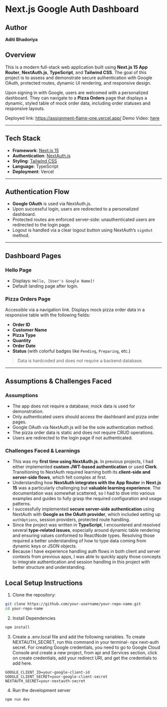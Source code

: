# Next.js Google Auth Dashboard

## Author
**Aditi Bhadoriya**

## Overview

This is a modern full-stack web application built using **Next.js 15 App Router**, **NextAuth.js**, **TypeScript**, and **Tailwind CSS**. The goal of this project is to assess and demonstrate secure authentication with Google OAuth, protected routes, dynamic UI rendering, and responsive design.

Upon signing in with Google, users are welcomed with a personalized dashboard. They can navigate to a **Pizza Orders** page that displays a dynamic, styled table of mock order data, including order statuses and responsive layouts.

Deployed link: https://assignment-flame-one.vercel.app/
Demo Video: [here](https://www.loom.com/share/5ae0d434a590478aa3f4cb24c222cf33?sid=e0d4b63f-6476-479a-bf90-7409ba25fbf0)

---

## Tech Stack

- **Framework**: [Next.js 15](https://nextjs.org/)
- **Authentication**: [NextAuth.js](https://next-auth.js.org/)
- **Styling**: [Tailwind CSS](https://tailwindcss.com/)
- **Language**: TypeScript
- **Deployment**: Vercel 

---

## Authentication Flow

- **Google OAuth** is used via NextAuth.js.
- Upon successful login, users are redirected to a personalized dashboard.
- Protected routes are enforced server-side: unauthenticated users are redirected to the login page.
- Logout is handled via a clear logout button using NextAuth’s `signOut` method.

---

## Dashboard Pages

### Hello Page

- Displays: `Hello, [User's Google Name]!`
- Default landing page after login.

### Pizza Orders Page

Accessible via a navigation link.
Displays mock pizza order data in a responsive table with the following fields:
- **Order ID**
- **Customer Name**
- **Pizza Type**
- **Quantity**
- **Order Date**
- **Status** (with colorful badges like `Pending`, `Preparing`, etc.)

> Data is hardcoded and does not require a backend database.
---

## Assumptions & Challenges Faced

### Assumptions

- The app does not require a database; mock data is used for demonstration.
- Only authenticated users should access the dashboard and pizza order pages.
- Google OAuth via NextAuth.js will be the sole authentication method.
- The pizza order data is static and does not require CRUD operations.
- Users are redirected to the login page if not authenticated.

### Challenges Faced & Learnings

- This was my **first time using NextAuth.js**. In previous projects, I had either implemented **custom JWT-based authentication** or used **Clerk**. Transitioning to NextAuth required learning both its **client-side and server-side flows**, which felt complex at first.
- Understanding how **NextAuth integrates with the App Router** in **Next.js 15** was a particularly challenging but **valuable learning experience**. The documentation was somewhat scattered, so I had to dive into various examples and guides to fully grasp the required configuration and usage patterns.
- I successfully implemented **secure server-side authentication** using NextAuth with **Google as the OAuth provider**, which included setting up `authOptions`, session providers, protected route handling.
- Since the project was written in **TypeScript**, I encountered and resolved several **type-related issues**, especially around dynamic table rendering and ensuring values conformed to ReactNode types. Resolving those required a better understanding of how to type data coming from dynamic keys or JSON objects.
- Because I have experience handling auth flows in both client and server contexts from previous apps, I was able to quickly apply those concepts to integrate authentication and session handling in this project with better structure and understanding.

## Local Setup Instructions

1. Clone the repository:

```bash
git clone https://github.com/your-username/your-repo-name.git
cd your-repo-name
```
2. Install Dependencies
```bash
npm install
```
3. Create a .env.local file and add the following variables. To create NEXTAUTH_SECRET, run this command in your terminal- npx next-auth secret. For creating Google credentials, you need to go to Google Cloud Console and create a new project, from api and Services section, click on create credentials, add your redirect URI, and get the credentials to add here.
 ```
GOOGLE_CLIENT_ID=your-google-client-id
GOOGLE_CLIENT_SECRET=your-google-client-secret
NEXTAUTH_SECRET=your-nextauth-secret
```
4. Run the development server
```
npm run dev
```
   

